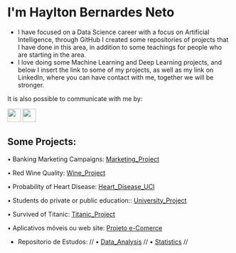 # **I'm Haylton Bernardes Neto**

- I have focused on a Data Science career with a focus on Artificial Intelligence, through GitHub I created some repositories of projects that I have done in this area, in addition to some teachings for people who are starting in the area.
- I love doing some Machine Learning and Deep Learning projects, and below I insert the link to some of my projects, as well as my link on LinkedIn, where you can have contact with me, together we will be stronger.

It is also possible to communicate with me by:
<p>
<a href="https://www.linkedin.com/in/haylton-bernardes-5021b816b/"><img src="https://s18955.pcdn.co/wp-content/uploads/2017/05/LinkedIn.png" height="30" width="30"></a>
<a href="mailto:hayltonbneto2@gmail.com?subject=Hello%20Haylton"><img src="https://s18955.pcdn.co/wp-content/uploads/2019/06/gmail-copy.png" height="30" width="30"></a>
</p>

## Some Projects:

• Banking Marketing Campaigns: 
[Marketing_Project](https://github.com/hayltonbernardes22/ProjectMarketing/blob/master/Marketing.ipynb)

• Red Wine Quality: 
[Wine_Project](https://github.com/hayltonbernardes22/Projetos_Classificacao/blob/main/Wine_Project/Wine_Project_2.0.ipynb)

• Probability of Heart Disease:
[Heart_Disease_UCI](https://github.com/hayltonbernardes22/Projects_Classification/blob/main/Heart_Disease_UCI_Project/Heart_Disease_UCI.ipynb)

• Students do private or public education:: 
[University_Project](https://github.com/hayltonbernardes22/Projects_Unsupervised_Learning/blob/main/University_Project/University_Project.ipynb)

• Survived of Titanic: 
[Titanic_Project](https://github.com/hayltonbernardes22/Projects_Classification/blob/main/Projeto_Titanic_Kaggle/Project_Titanic_2.0.ipynb)

• Aplicativos móveis ou web site: 
[Projeto e-Comerce](https://github.com/hayltonbernardes22/Projetos_Regressao/blob/main/Projeto_eComerce/Projeto_e_Comerce.ipynb)

- Repositorio de Estudos: //
• [Data_Analysis](https://github.com/hayltonbernardes22/Data_analysis_study) // 
• [Statistics](https://github.com/hayltonbernardes22/Data_analysis_study/tree/master/Python_Statistics) //



<!--
**hayltonbernardes22/hayltonbernardes22** is a ✨ _special_ ✨ repository because its `README.md` (this file) appears on your GitHub profile.

Here are some ideas to get you started:

- 🔭 I’m currently working on ...
- 🌱 I’m currently learning ...
- 👯 I’m looking to collaborate on ....
- 🤔 I’m looking for help with ...
- 💬 Ask me about ...
- 📫 How to reach me: ...
- 😄 Pronouns: ...
- ⚡ Fun fact: ...

It is also possible to communicate with me by: [Linkedin](https://www.linkedin.com/in/haylton-bernardes-5021b816b/) OR [E-mail](hayltonbneto2@gmail.com)
-->
